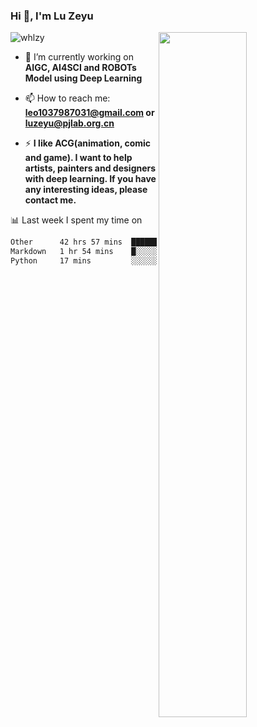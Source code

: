 ### Hi 👋, I'm Lu Zeyu

<img src="https://komarev.com/ghpvc/?username=whlzy&label=Profile%20views&color=0e75b6&style=flat" alt="whlzy" />
<img align="right" width="53%" src="https://github-readme-stats.vercel.app/api?username=whlzy&show_icons=true">

- 🔭 I’m currently working on **AIGC, AI4SCI and ROBOTs Model using Deep Learning**

- 📫 How to reach me: **leo1037987031@gmail.com or luzeyu@pjlab.org.cn**

- ⚡ **I like ACG(animation, comic and game). I want to help artists, painters and designers with deep learning. If you have any interesting ideas, please contact me.**

📊 Last week I spent my time on

<!--START_SECTION:waka-->

```txt
Other      42 hrs 57 mins  ███████████████████████▓░   95.12 %
Markdown   1 hr 54 mins    █░░░░░░░░░░░░░░░░░░░░░░░░   04.22 %
Python     17 mins         ░░░░░░░░░░░░░░░░░░░░░░░░░   00.66 %
```

<!--END_SECTION:waka-->

